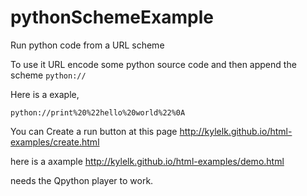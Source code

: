 pythonSchemeExample
===================

Run python code from a URL scheme

To use it URL encode some python source code and then append the scheme `python://` 

Here is a exaple,   
    
    python://print%20%22hello%20world%22%0A


You can Create a run button at this page  http://kylelk.github.io/html-examples/create.html

here is a axample http://kylelk.github.io/html-examples/demo.html

needs the Qpython player to work. 
